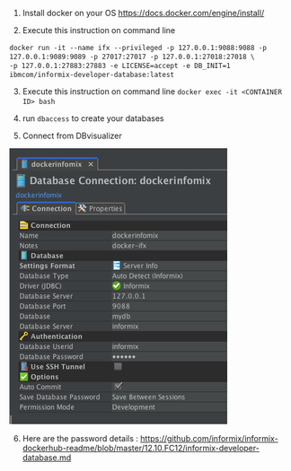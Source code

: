 
1. Install docker on your OS https://docs.docker.com/engine/install/

2. Execute this instruction on command line
```
docker run -it --name ifx --privileged -p 127.0.0.1:9088:9088 -p 127.0.0.1:9089:9089 -p 27017:27017 -p 127.0.0.1:27018:27018 \
-p 127.0.0.1:27883:27883 -e LICENSE=accept -e DB_INIT=1 ibmcom/informix-developer-database:latest
```
3. Execute this instruction on command line `docker exec -it <CONTAINER ID> bash`

4. run `dbaccess` to create your databases

5. Connect from DBvisualizer 

![alt text](https://raw.githubusercontent.com/sushilshinde/how-to-docs/main/assets/db-viz-docker-ifx.png)

6. Here are the password details : https://github.com/informix/informix-dockerhub-readme/blob/master/12.10.FC12/informix-developer-database.md 

